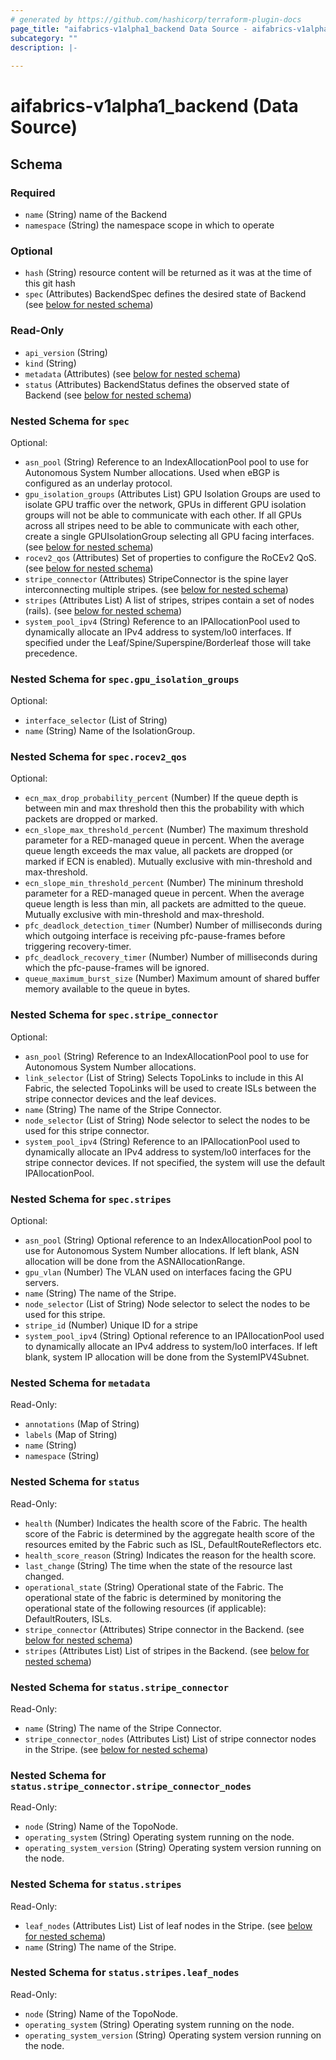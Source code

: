 ```yaml
---
# generated by https://github.com/hashicorp/terraform-plugin-docs
page_title: "aifabrics-v1alpha1_backend Data Source - aifabrics-v1alpha1"
subcategory: ""
description: |-
  
---
```


# aifabrics-v1alpha1_backend (Data Source)





<!-- schema generated by tfplugindocs -->
## Schema

### Required

- `name` (String) name of the Backend
- `namespace` (String) the namespace scope in which to operate

### Optional

- `hash` (String) resource content will be returned as it was at the time of this git hash
- `spec` (Attributes) BackendSpec defines the desired state of Backend (see [below for nested schema](#nestedatt--spec))

### Read-Only

- `api_version` (String)
- `kind` (String)
- `metadata` (Attributes) (see [below for nested schema](#nestedatt--metadata))
- `status` (Attributes) BackendStatus defines the observed state of Backend (see [below for nested schema](#nestedatt--status))

<a id="nestedatt--spec"></a>
### Nested Schema for `spec`

Optional:

- `asn_pool` (String) Reference to an IndexAllocationPool pool to use for Autonomous System Number allocations.  Used when eBGP is configured as an underlay protocol.
- `gpu_isolation_groups` (Attributes List) GPU Isolation Groups are used to isolate GPU traffic over the network, GPUs in different GPU isolation groups will not be able to communicate with each other.  If all GPUs across all stripes need to be able to communicate with each other, create a single GPUIsolationGroup selecting all GPU facing interfaces. (see [below for nested schema](#nestedatt--spec--gpu_isolation_groups))
- `rocev2_qos` (Attributes) Set of properties to configure the RoCEv2 QoS. (see [below for nested schema](#nestedatt--spec--rocev2_qos))
- `stripe_connector` (Attributes) StripeConnector is the spine layer interconnecting multiple stripes. (see [below for nested schema](#nestedatt--spec--stripe_connector))
- `stripes` (Attributes List) A list of stripes, stripes contain a set of nodes (rails). (see [below for nested schema](#nestedatt--spec--stripes))
- `system_pool_ipv4` (String) Reference to an IPAllocationPool used to dynamically allocate an IPv4 address to system/lo0 interfaces.  If specified under the Leaf/Spine/Superspine/Borderleaf those will take precedence.

<a id="nestedatt--spec--gpu_isolation_groups"></a>
### Nested Schema for `spec.gpu_isolation_groups`

Optional:

- `interface_selector` (List of String)
- `name` (String) Name of the IsolationGroup.


<a id="nestedatt--spec--rocev2_qos"></a>
### Nested Schema for `spec.rocev2_qos`

Optional:

- `ecn_max_drop_probability_percent` (Number) If the queue depth is between min and max threshold then this the probability with which packets are dropped or marked.
- `ecn_slope_max_threshold_percent` (Number) The maximum threshold parameter for a RED-managed queue in percent. When the average queue length exceeds the max value, all packets are dropped (or marked if ECN is enabled). Mutually exclusive with min-threshold and max-threshold.
- `ecn_slope_min_threshold_percent` (Number) The mininum threshold parameter for a RED-managed queue in percent. When the average queue length is less than min, all packets are admitted to the queue. Mutually exclusive with min-threshold and max-threshold.
- `pfc_deadlock_detection_timer` (Number) Number of milliseconds during which outgoing interface is receiving pfc-pause-frames before triggering recovery-timer.
- `pfc_deadlock_recovery_timer` (Number) Number of milliseconds during which the pfc-pause-frames will be ignored.
- `queue_maximum_burst_size` (Number) Maximum amount of shared buffer memory available to the queue in bytes.


<a id="nestedatt--spec--stripe_connector"></a>
### Nested Schema for `spec.stripe_connector`

Optional:

- `asn_pool` (String) Reference to an IndexAllocationPool pool to use for Autonomous System Number allocations.
- `link_selector` (List of String) Selects TopoLinks to include in this AI Fabric, the selected TopoLinks will be used to create ISLs between the stripe connector devices and the leaf devices.
- `name` (String) The name of the Stripe Connector.
- `node_selector` (List of String) Node selector to select the nodes to be used for this stripe connector.
- `system_pool_ipv4` (String) Reference to an IPAllocationPool used to dynamically allocate an IPv4 address to system/lo0 interfaces for the stripe connector devices.  If not specified, the system will use the default IPAllocationPool.


<a id="nestedatt--spec--stripes"></a>
### Nested Schema for `spec.stripes`

Optional:

- `asn_pool` (String) Optional reference to an IndexAllocationPool pool to use for Autonomous System Number allocations.  If left blank, ASN allocation will be done from the ASNAllocationRange.
- `gpu_vlan` (Number) The VLAN used on interfaces facing the GPU servers.
- `name` (String) The name of the Stripe.
- `node_selector` (List of String) Node selector to select the nodes to be used for this stripe.
- `stripe_id` (Number) Unique ID for a stripe
- `system_pool_ipv4` (String) Optional reference to an IPAllocationPool used to dynamically allocate an IPv4 address to system/lo0 interfaces. If left blank, system IP allocation will be done from the SystemIPV4Subnet.



<a id="nestedatt--metadata"></a>
### Nested Schema for `metadata`

Read-Only:

- `annotations` (Map of String)
- `labels` (Map of String)
- `name` (String)
- `namespace` (String)


<a id="nestedatt--status"></a>
### Nested Schema for `status`

Read-Only:

- `health` (Number) Indicates the health score of the Fabric.  The health score of the Fabric is determined by the aggregate health score of the resources emited by the Fabric such as ISL, DefaultRouteReflectors etc.
- `health_score_reason` (String) Indicates the reason for the health score.
- `last_change` (String) The time when the state of the resource last changed.
- `operational_state` (String) Operational state of the Fabric.  The operational state of the fabric is determined by monitoring the operational state of the following resources (if applicable): DefaultRouters, ISLs.
- `stripe_connector` (Attributes) Stripe connector in the Backend. (see [below for nested schema](#nestedatt--status--stripe_connector))
- `stripes` (Attributes List) List of stripes in the Backend. (see [below for nested schema](#nestedatt--status--stripes))

<a id="nestedatt--status--stripe_connector"></a>
### Nested Schema for `status.stripe_connector`

Read-Only:

- `name` (String) The name of the Stripe Connector.
- `stripe_connector_nodes` (Attributes List) List of stripe connector nodes in the Stripe. (see [below for nested schema](#nestedatt--status--stripe_connector--stripe_connector_nodes))

<a id="nestedatt--status--stripe_connector--stripe_connector_nodes"></a>
### Nested Schema for `status.stripe_connector.stripe_connector_nodes`

Read-Only:

- `node` (String) Name of the TopoNode.
- `operating_system` (String) Operating system running on the node.
- `operating_system_version` (String) Operating system version running on the node.



<a id="nestedatt--status--stripes"></a>
### Nested Schema for `status.stripes`

Read-Only:

- `leaf_nodes` (Attributes List) List of leaf nodes in the Stripe. (see [below for nested schema](#nestedatt--status--stripes--leaf_nodes))
- `name` (String) The name of the Stripe.

<a id="nestedatt--status--stripes--leaf_nodes"></a>
### Nested Schema for `status.stripes.leaf_nodes`

Read-Only:

- `node` (String) Name of the TopoNode.
- `operating_system` (String) Operating system running on the node.
- `operating_system_version` (String) Operating system version running on the node.
